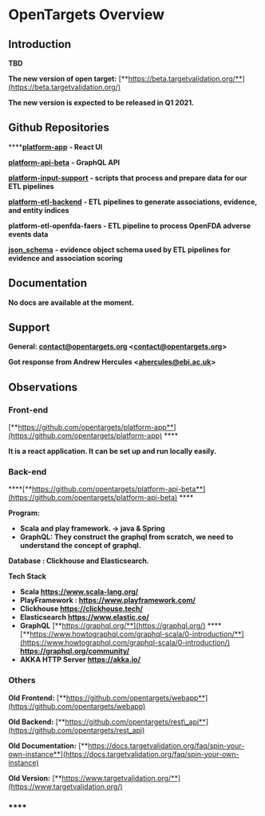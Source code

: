 # OpenTargets Overview

## **Introduction**

 **TBD**  


**The new version of open target:**  [**https://beta.targetvalidation.org/**](https://beta.targetvalidation.org/)

**The new version is expected to be released in Q1 2021.**   
  


## **Github Repositories**

 ****[**platform-app**](https://github.com/opentargets/platform-app) **- React UI**

[**platform-api-beta**](https://github.com/opentargets/platform-api-beta) **- GraphQL API**

[**platform-input-support**](https://github.com/opentargets/platform-input-support) **- scripts that process and prepare data for our ETL pipelines** 

[**platform-etl-backend**](https://github.com/opentargets/platform-etl-backend) **- ETL pipelines to generate associations, evidence, and entity indices** 

**platform-etl-openfda-faers - ETL pipeline to process OpenFDA adverse events data**

[**json\_schema**](https://github.com/opentargets/json_schema) **- evidence object schema used by ETL pipelines for evidence and association scoring**  


## **Documentation** 

 **No docs are available at the moment.**   


## **Support**

 **General: contact@opentargets.org &lt;**[**contact@opentargets.org**](mailto:contact@opentargets.org)**&gt;**

 **Got response from Andrew Hercules &lt;**[**ahercules@ebi.ac.uk**](mailto:ahercules@ebi.ac.uk)**&gt;**

## **Observations**

### **Front-end**

[**https://github.com/opentargets/platform-app**](https://github.com/opentargets/platform-app) ****

**It is a react application.  It can be set up and run locally easily.**  


### **Back-end** 

\*\*\*\*[**https://github.com/opentargets/platform-api-beta**](https://github.com/opentargets/platform-api-beta)  ****

**Program:**

* **Scala and play framework.  → java & Spring** 
* **GraphQL:  They construct the graphql from scratch, we need to understand the concept of graphql.** 

**Database :  Clickhouse and Elasticsearch.**   


**Tech Stack**

* **Scala   https://www.scala-lang.org/**
* **PlayFramework : https://www.playframework.com/** 
* **Clickhouse  https://clickhouse.tech/**
* **Elasticsearch https://www.elastic.co/**
* **GraphQL** [**https://graphql.org/**](https://graphql.org/) ****[**https://www.howtographql.com/graphql-scala/0-introduction/**](https://www.howtographql.com/graphql-scala/0-introduction/) **https://graphql.org/community/** 
* **AKKA HTTP Server https://akka.io/**

### **Others**

**Old Frontend:** [**https://github.com/opentargets/webapp**](https://github.com/opentargets/webapp)

**Old Backend:** [**https://github.com/opentargets/rest\_api**](https://github.com/opentargets/rest_api)

**Old Documentation:** [**https://docs.targetvalidation.org/faq/spin-your-own-instance**](https://docs.targetvalidation.org/faq/spin-your-own-instance)

**Old Version:** [**https://www.targetvalidation.org/**](https://www.targetvalidation.org/)

###   ****

